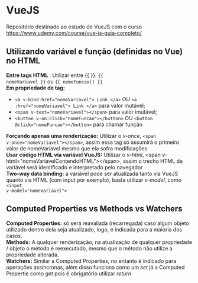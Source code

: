 # VueJS
Repositório destinado ao estudo de VueJS com o curso https://www.udemy.com/course/vue-js-guia-completo/

## Utilizando variável e função (definidas no Vue) no HTML
<strong> Entre tags HTML </strong>: Utilizar entre {{ }}. <code>{{ nomeVariavel }}</code> ou <code>{{ nomeFuncao() }}</code><br>
<strong> Em propriedade de tag:</strong> 
<ul>
    <li><code>&#60;a v-bind:href="nomeVariavel"&#62; Link &#60;/a&#62;</code> OU <code>&#60;a :href="nomeVariavel"&#62; Link &#60;/a&#62;</code> para valor mutável;</li>
    <li><code>&#60;span v-text="nomeVariavel"&#62;&#60;/span&#62;</code> para valor imutável;</li>
    <li><code>&#60;button v-on:click="nomeFuncao"&#62;&#60;/button&#62;</code> OU <code>&#60;button @click="nomeFuncao"&#62;&#60;/button&#62;</code> para chamar função</li>
</ul>

<strong>Forçando apenas uma renderização:</strong> Utilizar o <em>v-once</em>, <code>&#60;span v-once="nomeVariavel"&#62;&#60;/span&#62;</code>, assim essa tag só assumirá o primeiro valor de nomeVariavel mesmo que ela sofra modificações<br>
<strong>Usar código HTML via variável VueJS:</strong> Utilizar o <em>v-html</em>, &#60;span v-html="nomeVariavelContendoHTML"&#62;&#60;/span&#62;, assim o trecho HTML da variável será identificado e interpretado pelo navegador<br>
<strong>Two-way data binding:</strong> a variável pode ser atualizada tanto via VueJS quanto via HTML (com input por exemplo), basta utilizar <em>v-model</em>, como <code>&#60;input v-model="nomeVariavel"&#62;</code>

## Computed Properties vs Methods vs Watchers
<strong>Computed Properties:</strong> só será reavaliada (recarregada) caso algum objeto utilizado dentro dela seja atualizado, logo, é indicada para a maioria dos casos.<br>
<strong>Methods:</strong> A qualquer renderização, na atualização de qualquer propriedade / objeto o método é reexecutado, mesmo que o método não utilize a propriedade alterada.<br>
<strong>Watchers:</strong> Similar a Computed Properties, no entanto é indicado para operações assíncronas, além disso funciona como um <em>set</em> já a Computed Propertie como <em>get</em> pois é obrigatório utilizar <em>return</em>
